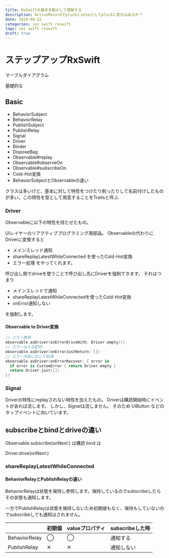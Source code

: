 ```yaml
---
title: RxSwiftの基本を動かして理解する
description: ActiveRecordでpluckとselectしてpluckに変化はあるか？
date: 2019-08-22
categories: ios swift rxswift
tags: ios swift rxswift
draft: true
---
```


# ステップアップRxSwift

マーブルダイアグラム

基礎的な

## Basic

- BehaviorSubject
- BehaviorRelay
- PublishSubject
- PublishRelay
- Signal
- Driver
- Binder
- DisposeBag
- Observable#replay
- Observable#observeOn
- Observable#subscribeOn
- Cold-Hot変換
- BehaviorSubject<String>とObservable<String>の違い

クラスは多いけど、基本に対して特性をつけたり削ったりして名前付けしたものが多い。この特性を型として用意することをTraitsと呼ぶ.

### Driver
Observableに以下の特性を持たせたもの。

UIレイヤーのリアクティブプログラミング用部品。
Observableの代わりにDriverに変換すると
- メインスレッド通知
- shareReplayLatestWhileConnected を使ったCold-Hot変換
- エラー処理
をやってくれます。

呼び出し側でdriveを使うことで呼び出し先にDriverを強制できます。
それはつまり
- メインスレッドで通知
- shareReplayLatestWhileConnectedを使ったCold-Hot変換
- onError通知しない

を強制します。

#### Observable to Driver変換
```swift
// エラー無視
observable.asDriver(onErrorDriveWith: Driver.empty())
// エラーなら空配列
observable.asDriver(onErrorJustReturn: [])
// エラー内容に応じて処理
observable.asDriver(onErrorRecover: { error in
  if error is CustomError { return Driver.empty }
  return Driver.just([])
})
```

### Signal
Driverの特性にreplayされない特性を加えたもの。
Driverは購読開始時にイベントがあれば流します。
しかし、Signalは流しません。
そのため UIButton などのタップイベントに向いています。

## subscribeとbindとdriveの違い

Observable.subscribe(onNext:) は購読
bind は

Driver.drive(onNext:)


### shareReplayLatestWhileConnected


#### BehaviorRelayとPublishRelayの違い

BehaviorRelayは状態を保持し参照します。保持しているのでsubscribeしたらその状態も通知します。


一方でPublishRelayは状態を保持しないため初期値もなく、保持もしていないのでsubscribeしても通知はされません。


| |初期値|valueプロパティ|subscribeした時|
|---|---|---|---|
|BehaviorRelay|◯|◯|通知する|
|PublishRelay|✕|✕|通知しない|
